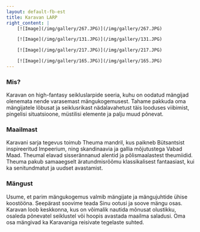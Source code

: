 ```yaml
---
layout: default-fb-est
title: Karavan LARP
right_content: |
    [![Image](/img/gallery/267.JPG)](/img/gallery/267.JPG)

    [![Image](/img/gallery/131.JPG)](/img/gallery/131.JPG)

    [![Image](/img/gallery/217.JPG)](/img/gallery/217.JPG)

    [![Image](/img/gallery/165.JPG)](/img/gallery/165.JPG)
---
```

<h3 style="padding-top: 0px;">Mis?</h3>

Karavan on high-fantasy seikluslarpide seeria, kuhu on oodatud mängijad olenemata nende varasemast mängukogemusest. Tahame pakkuda oma mängijatele lõbusat ja seiklusrikast nädalavahetust täis looduses viibimist, pingelisi situatsioone, müstilisi elemente ja palju muud põnevat.

<h3 style="padding-top: 0px;">Maailmast</h3>

Karavani sarja tegevus toimub Theuma mandril, kus paikneb Bütsantsist inspireeritud Impeerium, ning skandinaavia ja gallia mõjutustega Vabad Maad. Theumal elavad sisserännanud alentid ja põlismaalastest theumiidid. Theuma pakub samaaegselt äratundmisrõõmu klassikalisest fantaasiast, kui ka senitundmatut ja uudset avastamist.

<h3 style="padding-top: 0px;">Mängust</h3> 

Usume, et parim mängukogemus valmib mängijate ja mängujuhtide ühise koostööna. Seepärast soovime teada Sinu ootusi ja soove mängu osas. Karavan loob keskkonna, kus on võimalik nautida mõnusat olustikku, osaleda põnevatel seiklustel või hoopis avastada maailma saladusi. Oma osa mängivad ka Karavaniga reisivate tegelaste suhted.  
